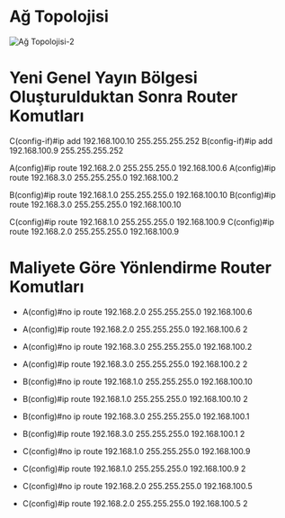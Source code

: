# Ağ Topolojisi
![Ağ Topolojisi-2](https://user-images.githubusercontent.com/86951716/158167413-e9c6ad10-9ce3-4468-a252-ee73ff3429b1.png)

# Yeni Genel Yayın Bölgesi Oluşturulduktan Sonra Router Komutları
C(config-if)#ip add 192.168.100.10 255.255.255.252
B(config-if)#ip add 192.168.100.9 255.255.255.252
<div></div>

A(config)#ip route 192.168.2.0 255.255.255.0 192.168.100.6
A(config)#ip route 192.168.3.0 255.255.255.0 192.168.100.2

B(config)#ip route 192.168.1.0 255.255.255.0 192.168.100.10
B(config)#ip route 192.168.3.0 255.255.255.0 192.168.100.10

C(config)#ip route 192.168.1.0 255.255.255.0 192.168.100.9
C(config)#ip route 192.168.2.0 255.255.255.0 192.168.100.9


# Maliyete Göre Yönlendirme Router Komutları

- A(config)#no ip route 192.168.2.0 255.255.255.0 192.168.100.6
- A(config)#ip route 192.168.2.0 255.255.255.0 192.168.100.6 2
- A(config)#no ip route 192.168.3.0 255.255.255.0 192.168.100.2
- A(config)#ip route 192.168.3.0 255.255.255.0 192.168.100.2 2        

- B(config)#no ip route 192.168.1.0 255.255.255.0 192.168.100.10
- B(config)#ip route 192.168.1.0 255.255.255.0 192.168.100.10 2
- B(config)#no ip route 192.168.3.0 255.255.255.0 192.168.100.1
- B(config)#ip route 192.168.3.0 255.255.255.0 192.168.100.1 2

- C(config)#no ip route 192.168.1.0 255.255.255.0 192.168.100.9
- C(config)#ip route 192.168.1.0 255.255.255.0 192.168.100.9 2
- C(config)#no ip route 192.168.2.0 255.255.255.0 192.168.100.5
- C(config)#ip route 192.168.2.0 255.255.255.0 192.168.100.5 2


